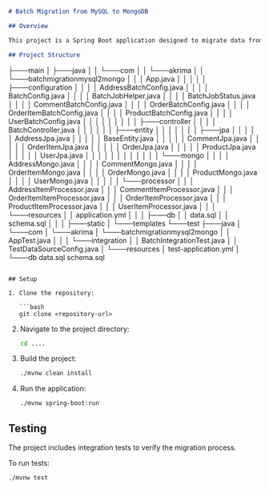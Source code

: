 
```markdown
# Batch Migration from MySQL to MongoDB

## Overview

This project is a Spring Boot application designed to migrate data from MySQL to MongoDB using Spring Batch.

## Project Structure

```
├───main
│   ├───java
│   │   └───com
│   │       └───akrima
│   │           └───batchmigrationmysql2mongo
│   │               │   App.java
│   │               │
│   │               ├───configuration
│   │               │   │   AddressBatchConfig.java
│   │               │   │   BatchConfig.java
│   │               │   │   BatchJobHelper.java
│   │               │   │   BatchJobStatus.java
│   │               │   │   CommentBatchConfig.java
│   │               │   │   OrderBatchConfig.java
│   │               │   │   OrderItemBatchConfig.java
│   │               │   │   ProductBatchConfig.java
│   │               │   │   UserBatchConfig.java
│   │               │   │
│   │               │
│   │               ├───controller
│   │               │   │   BatchController.java
│   │               │   │
│   │               ├───entity
│   │               │   │
│   │               │   ├───jpa
│   │               │   │   │   AddressJpa.java
│   │               │   │   │   BaseEntity.java
│   │               │   │   │   CommentJpa.java
│   │               │   │   │   OrderItemJpa.java
│   │               │   │   │   OrderJpa.java
│   │               │   │   │   ProductJpa.java
│   │               │   │   │   UserJpa.java
│   │               │   │   │
│   │               │   │
│   │               │   └───mongo
│   │               │       │   AddressMongo.java
│   │               │       │   CommentMongo.java
│   │               │       │   OrderItemMongo.java
│   │               │       │   OrderMongo.java
│   │               │       │   ProductMongo.java
│   │               │       │   UserMongo.java
│   │               │
│   │               └───processor
│   │                       │   AddressItemProcessor.java
│   │                       │   CommentItemProcessor.java
│   │                       │   OrderItemItemProcessor.java
│   │                       │   OrderItemProcessor.java
│   │                       │   ProductItemProcessor.java
│   │                       │   UserItemProcessor.java
│   │
│   └───resources
│       │   application.yml
│       │
│       ├───db
│       │       data.sql
│       │       schema.sql
│       │
│       ├───static
│       └───templates
└───test
├───java
│   └───com
│       └───akrima
│           └───batchmigrationmysql2mongo
│               │   AppTest.java
│               │
│               └───integration
│                       │   BatchIntegrationTest.java
│                       │   TestDataSourceConfig.java
│
└───resources
│   test-application.yml
│
└───db
data.sql
schema.sql
```

## Setup

1. Clone the repository:

   ```bash
   git clone <repository-url>
   ```

2. Navigate to the project directory:

   ```bash
   cd ....
   ```

3. Build the project:

   ```bash
   ./mvnw clean install
   ```

4. Run the application:

   ```bash
   ./mvnw spring-boot:run
   ```

## Testing

The project includes integration tests to verify the migration process.

To run tests:

```bash
./mvnw test
```
